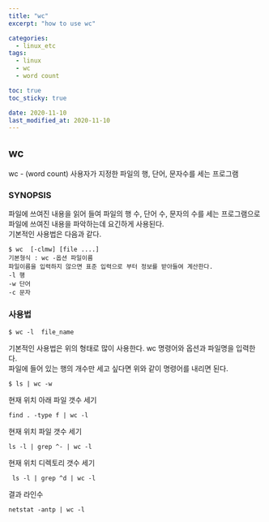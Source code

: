 ```yaml
---
title: "wc"
excerpt: "how to use wc"

categories:
  - linux_etc
tags:
  - linux
  - wc
  - word count

toc: true
toc_sticky: true

date: 2020-11-10
last_modified_at: 2020-11-10
---
```


## wc
wc - (word count) 사용자가 지정한 파일의 행, 단어, 문자수를 세는 프로그램

### SYNOPSIS
파일에 쓰여진 내용을 읽어 들여 파일의 행 수, 단어 수, 문자의 수를 세는 프로그램으로 파일에 쓰여진 내용을 파악하는데 요긴하게 사용된다.   
기본적인 사용법은 다음과 같다.
```
$ wc  [-clmw] [file ....]
기본형식 : wc -옵션 파일이름
파일이름을 입력하지 않으면 표준 입력으로 부터 정보를 받아들여 계산한다.
-l 행
-w 단어
-c 문자
```

### 사용법
```
$ wc -l  file_name
```
기본적인 사용법은 위의 형태로 많이 사용한다. wc 명령어와 옵션과 파일명을 입력한다.  
파일에 들어 있는 행의 개수만 세고 싶다면 위와 같이 명령어를 내리면 된다.
```
$ ls | wc -w
```
현재 위치 아래 파일 갯수 세기
```
find . -type f | wc -l
```
현재 위치 파일 갯수 세기
```
ls -l | grep ^- | wc -l
```
현재 위치 디렉토리 갯수 세기
```
 ls -l | grep ^d | wc -l
```

결과 라인수
```
netstat -antp | wc -l
```
